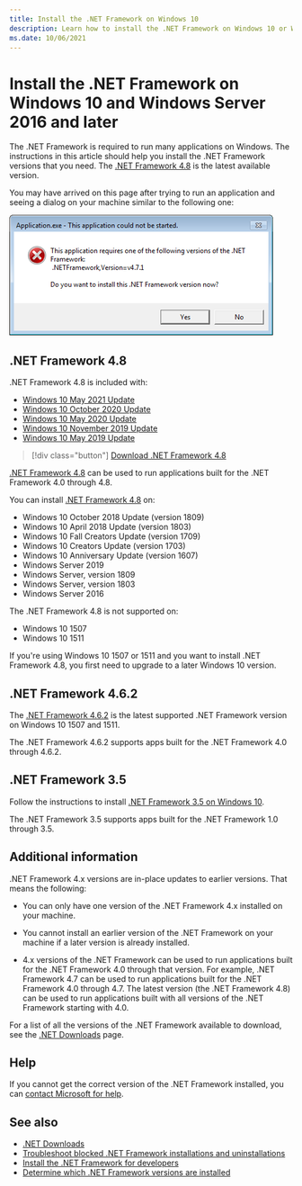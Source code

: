```yaml
---
title: Install the .NET Framework on Windows 10
description: Learn how to install the .NET Framework on Windows 10 or Windows Server 2016.
ms.date: 10/06/2021
---
```

# Install the .NET Framework on Windows 10 and Windows Server 2016 and later

The .NET Framework is required to run many applications on Windows. The instructions in this article should help you install the .NET Framework versions that you need. The [.NET Framework 4.8](https://github.com/Microsoft/dotnet/tree/main/releases/net48) is the latest available version.

You may have arrived on this page after trying to run an application and seeing a dialog on your machine similar to the following one:

![This application could not be started](./media/this-application-could-not-be-started.png)

## .NET Framework 4.8

.NET Framework 4.8 is included with:

- [Windows 10 May 2021 Update](/windows/whats-new/whats-new-windows-10-version-21h1)
- [Windows 10 October 2020 Update](/windows/whats-new/whats-new-windows-10-version-20h2)
- [Windows 10 May 2020 Update](/windows/whats-new/whats-new-windows-10-version-2004)
- [Windows 10 November 2019 Update](/windows/whats-new/whats-new-windows-10-version-1909)
- [Windows 10 May 2019 Update](/windows/whats-new/whats-new-windows-10-version-1903)

> [!div class="button"]
> [Download .NET Framework 4.8](https://dotnet.microsoft.com/download/dotnet-framework/net48)

[.NET Framework 4.8](https://dotnet.microsoft.com/download/dotnet-framework/net48) can be used to run applications built for the .NET Framework 4.0 through 4.8.

You can install [.NET Framework 4.8](https://dotnet.microsoft.com/download/dotnet-framework/net48) on:

- Windows 10 October 2018 Update (version 1809)
- Windows 10 April 2018 Update (version 1803)
- Windows 10 Fall Creators Update (version 1709)
- Windows 10 Creators Update (version 1703)
- Windows 10 Anniversary Update (version 1607)
- Windows Server 2019
- Windows Server, version 1809
- Windows Server, version 1803
- Windows Server 2016

The .NET Framework 4.8 is not supported on:

- Windows 10 1507
- Windows 10 1511

If you're using Windows 10 1507 or 1511 and you want to install .NET Framework 4.8, you first need to upgrade to a later Windows 10 version.

## .NET Framework 4.6.2

The [.NET Framework 4.6.2](https://dotnet.microsoft.com/download/dotnet-framework/net462) is the latest supported .NET Framework version on Windows 10 1507 and 1511.

The .NET Framework 4.6.2 supports apps built for the .NET Framework 4.0 through 4.6.2.

## .NET Framework 3.5

Follow the instructions to install [.NET Framework 3.5 on Windows 10](dotnet-35-windows.md).

The .NET Framework 3.5 supports apps built for the .NET Framework 1.0 through 3.5.

## Additional information

.NET Framework 4.x versions are in-place updates to earlier versions. That means the following:

- You can only have one version of the .NET Framework 4.x installed on your machine.

- You cannot install an earlier version of the .NET Framework on your machine if a later version is already installed.

- 4.x versions of the .NET Framework can be used to run applications built for the .NET Framework 4.0 through that version. For example, .NET Framework 4.7 can be used to run applications built for the .NET Framework 4.0 through 4.7. The latest version (the .NET Framework 4.8) can be used to run applications built with all versions of the .NET Framework starting with 4.0.

For a list of all the versions of the .NET Framework available to download, see the [.NET Downloads](https://dotnet.microsoft.com/download) page.

## Help

If you cannot get the correct version of the .NET Framework installed, you can [contact Microsoft for help](mailto:dotnet-install-help@service.microsoft.com?subject=Install-Help).

## See also

- [.NET Downloads](https://dotnet.microsoft.com/download)
- [Troubleshoot blocked .NET Framework installations and uninstallations](troubleshoot-blocked-installations-and-uninstallations.md)
- [Install the .NET Framework for developers](guide-for-developers.md)
- [Determine which .NET Framework versions are installed](../migration-guide/how-to-determine-which-versions-are-installed.md)
